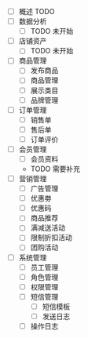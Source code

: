 - [ ] 概述 TODO
- [ ] 数据分析 
    - [ ] TODO 未开始
- [ ] 店铺资产
    - [ ] TODO 未开始
- [ ] 商品管理
    - [ ] 发布商品
    - [ ] 商品管理
    - [ ] 展示类目
    - [ ] 品牌管理
- [ ] 订单管理
    - [ ] 销售单
    - [ ] 售后单
    - [ ] 订单评价
- [ ] 会员管理
    - [ ] 会员资料
    - TODO 需要补充 
- [ ] 营销管理
    - [ ] 广告管理 
    - [ ] 优惠劵
    - [ ] 优惠码
    - [ ] 商品推荐
    - [ ] 满减送活动
    - [ ] 限制折扣活动
    - [ ] 团购活动
- [ ] 系统管理
    - [ ] 员工管理
    - [ ] 角色管理
    - [ ] 权限管理
    - [ ] 短信管理
        - [ ] 短信模板
        - [ ] 发送日志 
    - [ ] 操作日志